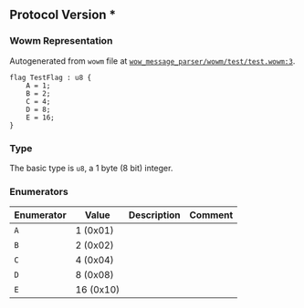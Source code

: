 ## Protocol Version *

### Wowm Representation

Autogenerated from `wowm` file at [`wow_message_parser/wowm/test/test.wowm:3`](https://github.com/gtker/wow_messages/tree/main/wow_message_parser/wowm/test/test.wowm#L3).

```rust,ignore
flag TestFlag : u8 {
    A = 1;
    B = 2;
    C = 4;
    D = 8;
    E = 16;
}
```
### Type
The basic type is `u8`, a 1 byte (8 bit) integer.
### Enumerators
| Enumerator | Value  | Description | Comment |
| --------- | -------- | ----------- | ------- |
| `A` | 1 (0x01) |  |  |
| `B` | 2 (0x02) |  |  |
| `C` | 4 (0x04) |  |  |
| `D` | 8 (0x08) |  |  |
| `E` | 16 (0x10) |  |  |

